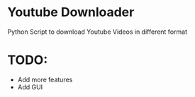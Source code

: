 # Youtube Downloader
 Python Script to download Youtube Videos in different format

# TODO:

- Add more features
- Add GUI